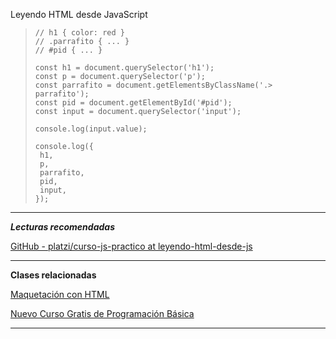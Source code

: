 Leyendo HTML desde JavaScript


> ``// h1 { color: red } `` <br>
> ``// .parrafito { ... } `` <br>
> ``// #pid { ... } `` <br>
> `` `` <br>
> ``const h1 = document.querySelector('h1'); `` <br>
> ``const p = document.querySelector('p'); `` <br>
> ``const parrafito = document.getElementsByClassName('.>  `` <br>``parrafito'); `` <br>
> ``const pid = document.getElementById('#pid'); `` <br>
> ``const input = document.querySelector('input'); `` <br>
> `` `` <br>
> ``console.log(input.value); `` <br>
> `` `` <br>
> ``console.log({ `` <br>
> ``  h1, `` <br>
> ``  p, `` <br>
> ``  parrafito, `` <br>
> ``  pid, `` <br>
> ``  input, `` <br>
> ``}); `` <br>

---------------------------------------------------------------
***Lecturas recomendadas***

[GitHub - platzi/curso-js-practico at leyendo-html-desde-js](https://github.com/platzi/curso-js-practico/tree/leyendo-html-desde-js)

---------------------------------------------------------------
**Clases relacionadas**

[Maquetación con HTML](https://github.com/platzi/curso-js-practico/tree/leyendo-html-desde-js)

[Nuevo Curso Gratis de Programación Básica](https://platzi.com/clases/3208-programacion-basica/51992-maquetacion-con-html/)

---------------------------------------------------------------


